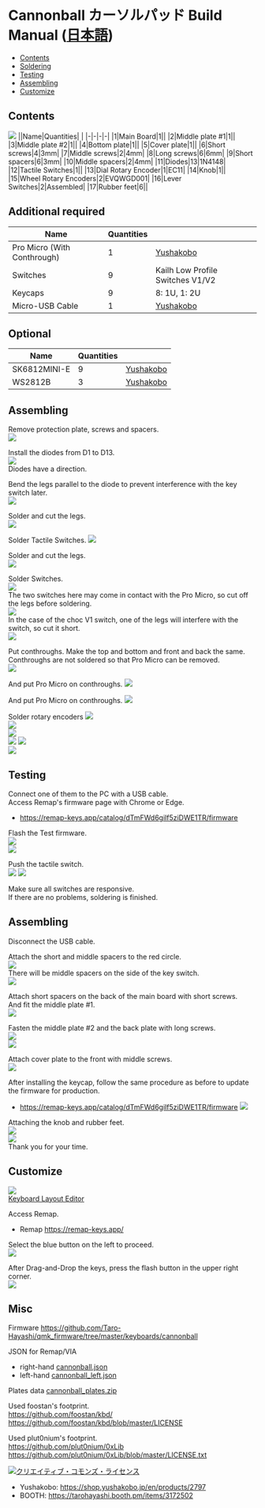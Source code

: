 # Cannonball カーソルパッド Build Manual ([日本語](https://github.com/Taro-Hayashi/Cannonball/blob/main/README.md))
- [Contents](#Contents)
- [Soldering](#Soldering)
- [Testing](#Testing)
- [Assembling](#Assembling)
- [Customize](#Customize)

## Contents
![](img/IMG_3856.jpg)
||Name|Quantities| |
|-|-|-|-|
|1|Main Board|1||
|2|Middle plate #1|1||
|3|Middle plate #2|1||
|4|Bottom plate|1||
|5|Cover plate|1||
|6|Short screws|4|3mm|
|7|Middle screws|2|4mm|
|8|Long screws|6|6mm|
|9|Short spacers|6|3mm|
|10|Middle spacers|2|4mm|
|11|Diodes|13|1N4148|
|12|Tactile Switches|1||
|13|Dial Rotary Encoder|1|EC11|
|14|Knob|1||
|15|Wheel Rotary Encoders|2|EVQWGD001|
|16|Lever Switches|2|Assembled|
|17|Rubber feet|6||

## Additional required
|Name|Quantities||
|-|-|-|
|Pro Micro (With Conthrough)|1|[Yushakobo](https://shop.yushakobo.jp/en/products/promicro-spring-pinheader)|
|Switches|9|Kailh Low Profile Switches V1/V2|
|Keycaps|9|8: 1U, 1: 2U|
|Micro-USB Cable|1|[Yushakobo](https://shop.yushakobo.jp/en/products/usb-cable-micro-b-0-8m)|

## Optional
|Name|Quantities||
|-|-|-|
|SK6812MINI-E|9|[Yushakobo](https://shop.yushakobo.jp/en/products/sk6812mini-e-10)|
|WS2812B|3|[Yushakobo](https://shop.yushakobo.jp/en/products/a0800ws-01-10)|

## Assembling
Remove protection plate, screws and spacers.  
![](img/IMG_2762.jpg)  

Install the diodes from D1 to D13.  
![](img/diode0.jpg)  
Diodes have a direction.  

Bend the legs parallel to the diode to prevent interference with the key switch later.  
![](img/diode2.jpg)  

Solder and cut the legs.  
![](img/diode3.jpg)  

Solder Tactile Switches. 
![](img/reset1.jpg)  

Solder and cut the legs.  
![](img/reset2.jpg)  

Solder Switches.  
![](img/keyswitch1.jpg)  
The two switches here may come in contact with the Pro Micro, so cut off the legs before soldering.  
![](img/keyswitch2.jpg)  
In the case of the choc V1 switch, one of the legs will interfere with the switch, so cut it short.  
![](img/keyswitch3.jpg)  

Put conthroughs. Make the top and bottom and front and back the same.  
Conthroughs are not soldered so that Pro Micro can be removed.  
![](img/promicro1.jpg)   

And put Pro Micro on conthroughs.
![](img/promicro2.jpg)   

And put Pro Micro on conthroughs.
![](img/promicro3.jpg)   

Solder rotary encoders
![](img/wheel1.jpg)  
![](img/wheel2.jpg)  
![](img/wheel3.jpg)  
![](img/rot1.jpg)
![](img/rot2.jpg)  
![](img/rot3.jpg)  


## Testing
Connect one of them to the PC with a USB cable.  
Access Remap's firmware page with Chrome or Edge.  
- https://remap-keys.app/catalog/dTmFWd6gilf5ziDWE1TR/firmware

Flash the Test firmware.  
![](img/remap02.jpg)  
![](img/remap03.jpg)  

Push the tactile switch.  
![](img/remap04.jpg) 
![](img/remap05.jpg) 

Make sure all switches are responsive.  
If there are no problems, soldering is finished.  

## Assembling
Disconnect the USB cable. 

Attach the short and middle spacers to the red circle.  
![](img/bottom01.jpg)  
There will be middle spacers on the side of the key switch.  
![](img/bottom02.jpg)  

Attach short spacers on the back of the main board with short screws.  
And fit the middle plate #1.  
![](img/bottom03.jpg)  

Fasten the middle plate #2 and the back plate with long screws.  
![](img/bottom04.jpg)  
![](img/bottom05.jpg)  

Attach cover plate to the front with middle screws.  
![](img/bottom06.jpg)  

After installing the keycap, follow the same procedure as before to update the firmware for production.  
- https://remap-keys.app/catalog/dTmFWd6gilf5ziDWE1TR/firmware
![](img/remap06.jpg)  

Attaching the knob and rubber feet.  
![](img/rubber.jpg)  
![](img/done.jpg)  
Thank you for your time.  

## Customize
![](img/layout.jpg)  
[Keyboard Layout Editor](http://www.keyboard-layout-editor.com/#/gists/2fe2023fd6a9318985b9c40c264c6cef)  

Access Remap.  
- Remap https://remap-keys.app/

Select the blue button on the left to proceed.  
![](img/remap1.png)  

After Drag-and-Drop the keys, press the flash button in the upper right corner.  
![](img/remap3.png)  

## Misc
Firmware
https://github.com/Taro-Hayashi/qmk_firmware/tree/master/keyboards/cannonball

JSON for Remap/VIA
- right-hand [cannonball.json](https://github.com/Taro-Hayashi/Cannonball/releases/download/14.15/cannonball.json)  
- left-hand [cannonball_left.json](https://github.com/Taro-Hayashi/Cannonball/releases/download/14.15/cannonball_left.json)  

Plates data
[cannonball_plates.zip](https://github.com/Taro-Hayashi/Cannonball/releases/download/14.20/cannonball_plates.zip)  

Used foostan's footprint.  
https://github.com/foostan/kbd/  
https://github.com/foostan/kbd/blob/master/LICENSE  

Used plut0nium's footprint.  
https://github.com/plut0nium/0xLib  
https://github.com/plut0nium/0xLib/blob/master/LICENSE.txt  

<a rel="license" href="http://creativecommons.org/licenses/by-sa/4.0/"><img alt="クリエイティブ・コモンズ・ライセンス" style="border-width:0" src="https://i.creativecommons.org/l/by-sa/4.0/88x31.png" /></a><br />

- Yushakobo: https://shop.yushakobo.jp/en/products/2797   
- BOOTH: https://tarohayashi.booth.pm/items/3172502
